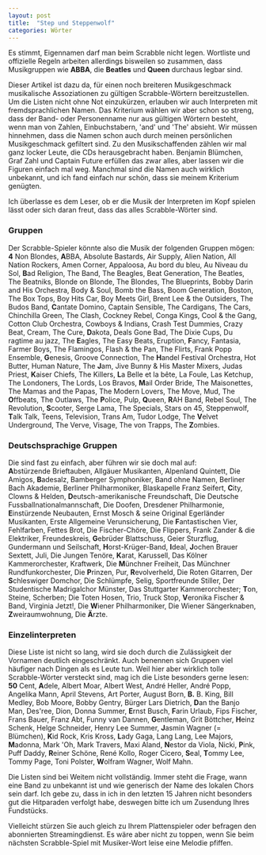 ```yaml
---
layout: post
title:  "Step und Steppenwolf"
categories: Wörter
---
```

Es stimmt, Eigennamen darf man beim Scrabble nicht legen. Wortliste und offizielle Regeln arbeiten allerdings bisweilen so zusammen, dass Musikgruppen wie **ABBA**, die **Beatles** und **Queen** durchaus legbar sind.

Dieser Artikel ist dazu da, für einen noch breiteren Musikgeschmack musikalische Assoziationen zu gültigen Scrabble-Wörtern bereitzustellen. Um die Listen nicht ohne Not einzukürzen, erlauben wir auch Interpreten mit fremdsprachlichen Namen. Das Kriterium wählen wir aber schon so streng, dass der Band- oder Personenname nur aus gültigen Wörtern besteht, wenn man von Zahlen, Einbuchstabern, 'and' und 'The' absieht. Wir müssen hinnehmen, dass die Namen schon auch durch meinen persönlichen Musikgeschmack gefiltert sind. Zu den Musikschaffenden zählen wir mal ganz locker Leute, die CDs herausgebracht haben. Benjamin Blümchen, Graf Zahl und Captain Future erfüllen das zwar alles, aber lassen wir die Figuren einfach mal weg. Manchmal sind die Namen auch wirklich unbekannt, und ich fand einfach nur schön, dass sie meinem Kriterium genügten.

Ich überlasse es dem Leser, ob er die Musik der Interpreten im Kopf spielen lässt oder sich daran freut, dass das alles Scrabble-Wörter sind.

### Gruppen
Der Scrabble-Spieler könnte also die Musik der folgenden Gruppen mögen: <br>
**4** Non Blondes, **A**BBA, Absolute Bastards, Air Supply, Alien Nation, All Nation Rockers, Amen Corner, Appaloosa, Au bord du bleu, Au Niveau du Sol, **B**ad Religion, The Band, The Beagles, Beat Generation, The Beatles, The Beatniks, Blonde on Blonde, The Blondes, The Blueprints, Bobby Darin and His Orchestra, Body & Soul, Bomb the Bass, Boom Generation, Boston, The Box Tops, Boy Hits Car, Boy Meets Girl, Brent Lee & the Outsiders, The Budos Band, **C**antate Domino, Captain Sensible, The Cardigans, The Cars, Chinchilla Green, The Clash, Cockney Rebel, Conga Kings, Cool & the Gang, Cotton Club Orchestra, Cowboys & Indians, Crash Test Dummies, Crazy Beat, Cream, The Cure, **D**akota, Deals Gone Bad, The Dixie Cups, Du ragtime au jazz, The **E**agles, The Easy Beats, Eruption, **F**ancy, Fantasia, Farmer Boys, The Flamingos, Flash & the Pan, The Flirts, Frank Popp Ensemble, **G**enesis, Groove Connection, The **H**andel Festival Orchestra, Hot Butter, Human Nature, The **J**am, Jive Bunny & His Master Mixers, Judas Priest, **K**aiser Chiefs, The Killers, **L**a Belle et la bête, La Foule, Las Ketchup, The Londoners, The Lords, Los Bravos, **M**ail Order Bride, The Maisonettes, The Mamas and the Papas, The Modern Lovers, The Move, Mud, The **O**ffbeats, The Outlaws, The **P**olice, Pulp, **Q**ueen, **R**AH Band, Rebel Soul, The Revolution, **S**cooter, Serge Lama, The Specials, Stars on 45, Steppenwolf, **T**alk Talk, Teens, Television, Trans Am, Tudor Lodge, The **V**elvet Underground, The Verve, Visage, The von Trapps, The **Z**ombies.

### Deutschsprachige Gruppen
Die sind fast zu einfach, aber führen wir sie doch mal auf: <br>
**A**bstürzende Brieftauben, Allgäuer Musikanten, Alpenland Quintett, Die Amigos, **B**adesalz, Bamberger Symphoniker, Band ohne Namen, Berliner Bach Akademie, Berliner Philharmoniker, Blaskapelle Franz Seifert, **C**ity, Clowns & Helden, **D**eutsch-amerikanische Freundschaft, Die Deutsche Fussballnationalmannschaft, Die Doofen, Dresdener Philharmonie, **E**instürzende Neubauten, Ernst Mosch & seine Original Egerländer Musikanten, Erste Allgemeine Verunsicherung, Die **F**antastischen Vier, Fehlfarben, Fettes Brot, Die Fischer-Chöre, Die Flippers, Frank Zander & die Elektriker, Freundeskreis, **G**ebrüder Blattschuss, Geier Sturzflug, Gundermann und Seilschaft, **H**orst-Krüger-Band, **I**deal, **J**ochen Brauer Sextett, Juli, Die Jungen Tenöre, **K**arat, Karussell, Das Kölner Kammerorchester, Kraftwerk, Die **M**ünchner Freiheit, Das Münchner Rundfunkorchester, Die **P**rinzen, Pur, **R**evolverheld, Die Roten Gitarren, Der **S**chleswiger Domchor, Die Schlümpfe, Selig, Sportfreunde Stiller, Der Studentische Madrigalchor Münster, Das Stuttgarter Kammerorchester; **T**on, Steine, Scherben; Die Toten Hosen, Trio, Truck Stop, **V**eronika Fischer & Band, Virginia Jetzt!, Die **W**iener Philharmoniker, Die Wiener Sängerknaben, **Z**weiraumwohnung, Die **Ä**rzte.

### Einzelinterpreten
Diese Liste ist nicht so lang, wird sie doch durch die Zulässigkeit der Vornamen deutlich eingeschränkt. Auch benennen sich Gruppen viel häufiger nach Dingen als es Leute tun. Weil hier aber wirklich tolle Scrabble-Wörter versteckt sind, mag ich die Liste besonders gerne lesen:<br>
**50** Cent, **A**dele, Albert Moar, Albert West, André Heller, André Popp, Angelika Mann, April Stevens, Art Porter, August Born, **B.** B. King, Bill Medley, Bob Moore, Bobby Gentry, Bürger Lars Dietrich, **D**an the Banjo Man, Des'ree, Dion, Donna Summer, **E**rnst Busch, **F**arin Urlaub, Fips Fischer, Frans Bauer, Franz Abt, Funny van Dannen, **G**entleman, Grit Böttcher, **H**einz Schenk, Helge Schneider, Henry Lee Summer, **J**asmin Wagner (= Blümchen), **K**id Rock, Kris Kross, **L**ady Gaga, Lang Lang, Lee Majors, **M**adonna, Mark 'Oh, Mark Travers, Maxi Aland, **N**estor da Viola, Nicki, **P**ink, Puff Daddy, **R**einer Schöne, René Kollo, Roger Cicero, **S**eal, **T**ommy Lee, Tommy Page, Toni Polster, **W**olfram Wagner, Wolf Mahn.

Die Listen sind bei Weitem nicht vollständig. Immer steht die Frage, wann eine Band zu unbekannt ist und wie generisch der Name des lokalen Chors sein darf. Ich gebe zu, dass in ich in den letzten 15 Jahren nicht besonders gut die Hitparaden verfolgt habe, deswegen bitte ich um Zusendung Ihres Fundstücks.

Vielleicht stürzen Sie auch gleich zu Ihrem Plattenspieler oder befragen den abonnierten Streamingdienst. Es wäre aber nicht zu toppen, wenn Sie beim nächsten Scrabble-Spiel mit Musiker-Wort leise eine Melodie pfiffen.
